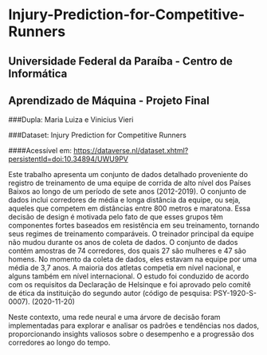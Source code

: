 # Injury-Prediction-for-Competitive-Runners

## Universidade Federal da Paraíba - Centro de Informática <br>
## Aprendizado de Máquina - Projeto Final

###Dupla: Maria Luiza e Vinicius Vieri <br>

###Dataset: Injury Prediction for Competitive Runners

####Acessível em: https://dataverse.nl/dataset.xhtml?persistentId=doi:10.34894/UWU9PV

Este trabalho apresenta um conjunto de dados detalhado proveniente do registro de treinamento de uma equipe de corrida de alto nível dos Países Baixos ao longo de um período de sete anos (2012-2019). O conjunto de dados inclui corredores de média e longa distância da equipe, ou seja, aqueles que competem em distâncias entre 800 metros e maratona. Essa decisão de design é motivada pelo fato de que esses grupos têm componentes fortes baseados em resistência em seu treinamento, tornando seus regimes de treinamento comparáveis. O treinador principal da equipe não mudou durante os anos de coleta de dados. O conjunto de dados contém amostras de 74 corredores, dos quais 27 são mulheres e 47 são homens. No momento da coleta de dados, eles estavam na equipe por uma média de 3,7 anos. A maioria dos atletas competia em nível nacional, e alguns também em nível internacional. O estudo foi conduzido de acordo com os requisitos da Declaração de Helsinque e foi aprovado pelo comitê de ética da instituição do segundo autor (código de pesquisa: PSY-1920-S-0007). (2020-11-20)

Neste contexto, uma rede neural e uma árvore de decisão foram implementadas para explorar e analisar os padrões e tendências nos dados, proporcionando insights valiosos sobre o desempenho e a progressão dos corredores ao longo do tempo.

